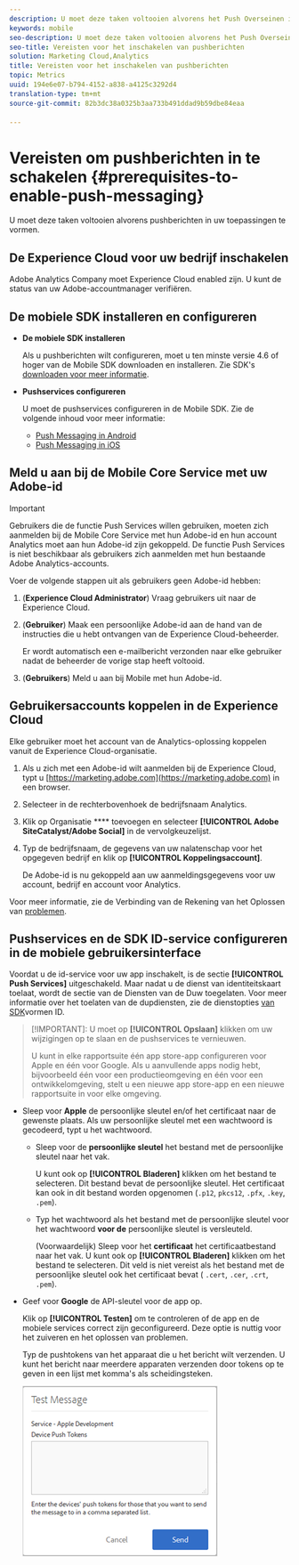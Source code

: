 ```yaml
---
description: U moet deze taken voltooien alvorens het Push Overseinen in toepassingen te vormen.
keywords: mobile
seo-description: U moet deze taken voltooien alvorens het Push Overseinen in toepassingen te vormen.
seo-title: Vereisten voor het inschakelen van pushberichten
solution: Marketing Cloud,Analytics
title: Vereisten voor het inschakelen van pushberichten
topic: Metrics
uuid: 194e6e07-b794-4152-a838-a4125c3292d4
translation-type: tm+mt
source-git-commit: 82b3dc38a0325b3aa733b491ddad9b59dbe84eaa

---
```



# Vereisten om pushberichten in te schakelen {#prerequisites-to-enable-push-messaging}

U moet deze taken voltooien alvorens pushberichten in uw toepassingen te vormen.

## De Experience Cloud voor uw bedrijf inschakelen

Adobe Analytics Company moet Experience Cloud enabled zijn. U kunt de status van uw Adobe-accountmanager verifiëren.

## De mobiele SDK installeren en configureren

* **De mobiele SDK installeren**

   Als u pushberichten wilt configureren, moet u ten minste versie 4.6 of hoger van de Mobile SDK downloaden en installeren. Zie SDK&#39;s [downloaden voor meer informatie](/help/using/c-manage-app-settings/c-mob-confg-app/t-config-analytics/download-sdk.md).

* **Pushservices configureren**

   U moet de pushservices configureren in de Mobile SDK.
Zie de volgende inhoud voor meer informatie:

   * [Push Messaging in Android](/help/android/messaging-main/push-messaging/push-messaging.md)
   * [Push Messaging in iOS](/help/ios/messaging-main/push-messaging/push-messaging.md)

## Meld u aan bij de Mobile Core Service met uw Adobe-id

>[!IMPORTANT]
>
>Gebruikers die de functie Push Services willen gebruiken, moeten zich aanmelden bij de Mobile Core Service met hun Adobe-id en hun account Analytics moet aan hun Adobe-id zijn gekoppeld. De functie Push Services is niet beschikbaar als gebruikers zich aanmelden met hun bestaande Adobe Analytics-accounts.

Voer de volgende stappen uit als gebruikers geen Adobe-id hebben:

1. (**Experience Cloud Administrator**) Vraag gebruikers uit naar de Experience Cloud.

1. (**Gebruiker**) Maak een persoonlijke Adobe-id aan de hand van de instructies die u hebt ontvangen van de Experience Cloud-beheerder.

   Er wordt automatisch een e-mailbericht verzonden naar elke gebruiker nadat de beheerder de vorige stap heeft voltooid.

1. (**Gebruikers**) Meld u aan bij Mobile met hun Adobe-id.

## Gebruikersaccounts koppelen in de Experience Cloud

Elke gebruiker moet het account van de Analytics-oplossing koppelen vanuit de Experience Cloud-organisatie.

1. Als u zich met een Adobe-id wilt aanmelden bij de Experience Cloud, typt u [https://marketing.adobe.com](https://marketing.adobe.com) in een browser.

1. Selecteer in de rechterbovenhoek de bedrijfsnaam Analytics.

1. Klik op Organisatie **** toevoegen en selecteer **[!UICONTROL Adobe SiteCatalyst/Adobe Social]** in de vervolgkeuzelijst.

1. Typ de bedrijfsnaam, de gegevens van uw nalatenschap voor het opgegeven bedrijf en klik op **[!UICONTROL Koppelingsaccount]**.

   De Adobe-id is nu gekoppeld aan uw aanmeldingsgegevens voor uw account, bedrijf en account voor Analytics.

Voor meer informatie, zie de Verbinding van de Rekening van het Oplossen van [problemen](https://docs.adobe.com/content/help/en/core-services/interface/manage-users-and-products/organizations.html).

## Pushservices en de SDK ID-service configureren in de mobiele gebruikersinterface

Voordat u de id-service voor uw app inschakelt, is de sectie **[!UICONTROL Push Services]** uitgeschakeld. Maar nadat u de dienst van identiteitskaart toelaat, wordt de sectie van de Diensten van de Duw toegelaten. Voor meer informatie over het toelaten van de dupdiensten, zie de dienstopties [van SDK](/help/using/c-manage-app-settings/c-mob-confg-app/t-config-visitor.md)vormen ID.

>[!IMPORTANT]: U moet op **[!UICONTROL Opslaan]** klikken om uw wijzigingen op te slaan en de pushservices te vernieuwen.
>
>U kunt in elke rapportsuite één app store-app configureren voor Apple en één voor Google. Als u aanvullende apps nodig hebt, bijvoorbeeld één voor een productieomgeving en één voor een ontwikkelomgeving, stelt u een nieuwe app store-app en een nieuwe rapportsuite in voor elke omgeving.

* Sleep voor **Apple** de persoonlijke sleutel en/of het certificaat naar de gewenste plaats. Als uw persoonlijke sleutel met een wachtwoord is gecodeerd, typt u het wachtwoord.

   * Sleep voor de **persoonlijke sleutel** het bestand met de persoonlijke sleutel naar het vak.

      U kunt ook op **[!UICONTROL Bladeren]** klikken om het bestand te selecteren. Dit bestand bevat de persoonlijke sleutel. Het certificaat kan ook in dit bestand worden opgenomen (`.p12`, `pkcs12`, `.pfx`, `.key`, `.pem`).

   * Typ het wachtwoord als het bestand met de persoonlijke sleutel voor het wachtwoord **voor de** persoonlijke sleutel is versleuteld.

      (Voorwaardelijk) Sleep voor het **certificaat** het certificaatbestand naar het vak. U kunt ook op **[!UICONTROL Bladeren]** klikken om het bestand te selecteren. Dit veld is niet vereist als het bestand met de persoonlijke sleutel ook het certificaat bevat ( `.cert`, `.cer`, `.crt`, `.pem`).

* Geef voor **Google** de API-sleutel voor de app op.

   Klik op **[!UICONTROL Testen]** om te controleren of de app en de mobiele services correct zijn geconfigureerd. Deze optie is nuttig voor het zuiveren en het oplossen van problemen.

   Typ de pushtokens van het apparaat die u het bericht wilt verzenden. U kunt het bericht naar meerdere apparaten verzenden door tokens op te geven in een lijst met komma&#39;s als scheidingsteken.

   ![push-testbericht](assets/push_test_list.png)
